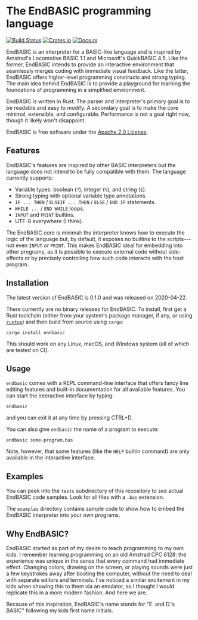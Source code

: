 # The EndBASIC programming language

[![Build Status](https://travis-ci.org/jmmv/endbasic.svg?branch=master)](https://travis-ci.org/jmmv/endbasic/)
[![Crates.io](https://img.shields.io/crates/v/endbasic.svg)](https://crates.io/crates/endbasic/)
[![Docs.rs](https://docs.rs/endbasic/badge.svg)](https://docs.rs/endbasic/)

EndBASIC is an interpreter for a BASIC-like language and is inspired by
Amstrad's Locomotive BASIC 1.1 and Microsoft's QuickBASIC 4.5.  Like the former,
EndBASIC intends to provide an interactive environment that seamlessly merges
coding with immediate visual feedback.  Like the latter, EndBASIC offers
higher-level programming constructs and strong typing.  The main idea behind
EndBASIC is to provide a playground for learning the foundations of programming
in a simplified environment.

EndBASIC is written in Rust.  The parser and interpreter's primary goal is to
be readable and easy to modify.  A secondary goal is to make the core minimal,
extensible, and configurable.  Performance is not a goal right now, though it
likely won't disappoint.

EndBASIC is free software under the [Apache 2.0 License](LICENSE).

## Features

EndBASIC's features are inspired by other BASIC interpreters but the language
does not intend to be fully compatible with them.  The language currently
supports:

*   Variable types: boolean (`?`), integer (`%`), and string (`$`).
*   Strong typing with optional variable type annotations.
*   `IF ... THEN` / `ELSEIF ... THEN` / `ELSE` / `END IF` statements.
*   `WHILE ...` / `END WHILE` loops.
*   `INPUT` and `PRINT` builtins.
*   UTF-8 everywhere (I think).

The EndBASIC core is minimal: the interpreter knows how to execute the logic
of the language but, by default, it exposes no builtins to the scripts---not
even `INPUT` or `PRINT`.  This makes EndBASIC ideal for embedding into other
programs, as it is possible to execute external code without side-effects or
by precisely controlling how such code interacts with the host program.

## Installation

The latest version of EndBASIC is 0.1.0 and was released on 2020-04-22.

There currently are no binary releases for EndBASIC.  To install, first get a
Rust toolchain (either from your system's package manager, if any, or using
[`rustup`](https://www.rust-lang.org/learn/get-started)) and then build from
source using `cargo`:

```shell
cargo install endbasic
```

This should work on any Linux, macOS, and Windows system (all of which are
tested on CI).

## Usage

`endbasic` comes with a REPL command-line interface that offers fancy line
editing features and built-in documentation for all available features.  You can
start the interactive interface by typing:

```shell
endbasic
```

and you can exit it at any time by pressing CTRL+D.

You can also give `endbasic` the name of a program to execute:

```shell
endbasic some-program.bas
```

Note, however, that some features (like the `HELP` builtin command) are only
available in the interactive interface.

## Examples

You can peek into the `tests` subdirectory of this repository to see actual
EndBASIC code samples.  Look for all files with a `.bas` extension.

The `examples` directory contains sample code to show how to embed the EndBASIC
interpreter into your own programs.

## Why EndBASIC?

EndBASIC started as part of my desire to teach programming to my own kids.
I remember learning programming on an old Amstrad CPC 6128: the experience was
unique in the sense that every command had immediate effect.  Changing colors,
drawing on the screen, or playing sounds were just a few keystrokes away after
booting the computer, without the need to deal with separate editors and
terminals.  I've noticed a similar excitement in my kids when showing this to
them via an emulator, so I thought I would replicate this in a more modern
fashion.  And here we are.

Because of this inspiration, EndBASIC's name stands for "E. and D.'s BASIC"
following my kids first name initials.
